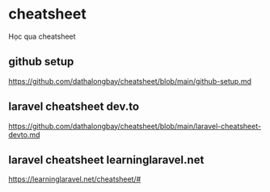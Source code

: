 # cheatsheet
Học qua cheatsheet

## github setup
https://github.com/dathalongbay/cheatsheet/blob/main/github-setup.md
## laravel cheatsheet dev.to
https://github.com/dathalongbay/cheatsheet/blob/main/laravel-cheatsheet-devto.md
## laravel cheatsheet learninglaravel.net
https://learninglaravel.net/cheatsheet/#

